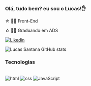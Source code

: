 ### Olá, tudo bem? eu sou o Lucas!✋
☆ 👨‍💻 Front-End

☆ 👨‍🎓 Graduando em ADS

[![Likedin](https://img.shields.io/badge/LinkedIn-0077B5?style=for-the-badge&logo=linkedin&logoColor=white)](https://www.linkedin.com/in/llucassantana/) 


![Lucas Santana GitHub stats](https://github-readme-stats.vercel.app/api?username=llucassantana&show_icons=true&theme=dracula)


### Tecnologias 
<div style="display: inline_block"><br/>
<img align="center" alt="html" src="https://img.shields.io/badge/HTML-239120?style=for-the-badge&logo=html5&logoColor=white"/>
<img align="center" alt="css" src="https://img.shields.io/badge/CSS-239120?&style=for-the-badge&logo=css3&logoColor=white"/>
<img align="center" alt="JavaScript" src="https://img.shields.io/badge/JavaScript-323330?style=for-the-badge&logo=javascript&logoColor=F7DF1E"/>
  
</div>
